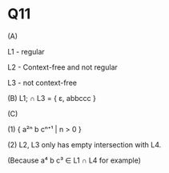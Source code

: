 Q11
==
(A)

L1 - regular

L2 - Context-free and not regular

L3 - not context-free


(B)
L1; &cap; L3 = { &epsilon;, abbccc }

(C)

(1) { a&sup2;&#x207F; b c&#x207F;&#x207A;&sup1; | n > 0 }

(2) L2, L3 only has empty intersection with L4.

(Because a&#x2074; b c&sup3; &isin; L1 &cap; L4 for example)
